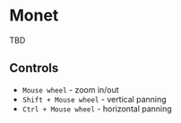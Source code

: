 # Monet
TBD

## Controls
- `Mouse wheel` - zoom in/out
- `Shift + Mouse wheel` - vertical panning
- `Ctrl + Mouse wheel` - horizontal panning

